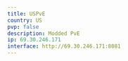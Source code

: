 ```yaml
---
title: USPvE
country: US
pvp: false
description: Modded PvE
ip: 69.30.246.171
interface: http://69.30.246.171:8081
---
```


